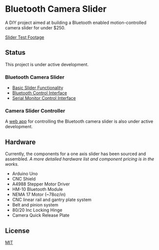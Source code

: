 # Bluetooth Camera Slider

A DIY project aimed at building a Bluetooth enabled motion-controlled camera slider for under $250.

[Slider Test Footage](https://youtu.be/ap7EiZdusbA)

## Status

This project is under active development.

### Bluetooth Camera Slider

- [Basic Slider Functionality](src/MocoSlider/MocoSlider.cpp)
- [Bluetooth Control Interface](src/moco_slider.ino)
- [Serial Monitor Control Interface](src/MocoSlider/examples/serial_control/serial_control.ino)

### Camera Slider Controller

A [web app](https://github.com/hawkticehurst/camera-slider-controller) for controlling the Bluetooth camera slider is also under active development.

## Hardware

Currently, the components for a one axis slider has been sourced and assembled. *A more detailed hardware list and component pricing is in the works.*

- Arduino Uno
- CNC Shield
- A4988 Stepper Motor Driver
- HM-10 Bluetooth Module
- NEMA 17 Motor (~78oz/in)
- CNC linear rail and gantry plate system
- Belt and pinion system
- 80/20 Inc Locking Hinge
- Camera Quick Release Plate

## License

[MIT](LICENSE)
